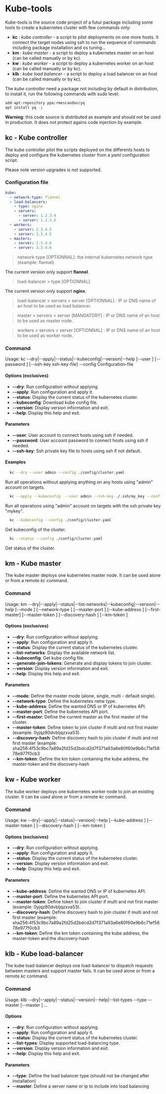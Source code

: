 # Kube-tools

Kube-tools is the source code project of a futur package including some tools to create a kubernetes cluster with few commands only:

* **kc** : *kube controller* - a script to pilot deployments on one more hosts. It connect the target nodes using ssh to run the sequence of commands including package installation and os tuning...
* **km** : *kube master* - a script to deploy a kubernetes master on an host (can be called manually or by kc).
* **kw** : *kube worker* - a script to deploy a kubernetes worker on an host (can be called manually or by kc).
* **klb** : *kube load balancer* - a script to deploy a load balancer on an host (can be called manually or by kc).

The *kube controller* need a package not including by default in distribution, to install it, run the following commands with sudo level:

~~~ bash
add-apt-repository ppa:rmescandon/yq
apt install yq -y
~~~

**Warning**: this code source is distributed as example and should not be used in production. It does not protect agains code injection by example.

## kc - Kube controller

The kube controller pilot the scripts deployed on the differents hosts to deploy and configure the kubernetes cluster from a *yaml* configuration script.

Please note version upgrades is not supported.

### Configuration file

~~~ yaml
kube:
  - network-type: flannel
  - load-balancers:
    - type: nginx
    - servers:
      - server: 1.2.3.4
      - server: 1.2.3.5 
  - workers:
    - server: 2.3.4.5
    - server: 3.3.4.5
  - masters:
    - server: 2.3.4.6
    - server: 3.3.4.6
~~~  

> network-type [OPTIONNAL]: the internal kubernetes network type (example: flannel).

The current version only support **flannel**.

> load-balancer > type [OPTIONNAL].

The current version only support **nginx**.

> load-balancer > servers > server [OPTIONNAL] : IP or DNS name of an host to be used as load balancer.

> master > servers > server [MANDATORY] : IP or DNS name of an host to be used as master node.

> workers > servers > server [OPTIONNAL] : IP or DNS name of an host to be used as worker node.

### Command

Usage: kc --dry|--apply|--status|--kubeconfig|--version|--help [--user <user>] [--password <password>] [--ssh-key ssh-key-file] --config Configuration-file

#### Options (exclusives)

 * **--dry**: Run configuration without applying.
 * **--apply**: Run configuration and apply it.
 * **--status**: Display the current status of the kubernetes cluster.
 * **--kubeconfig**: Download kube config file.
 * **--version**: Display version information and exit.
 * **--help**: Display this help and exit.

#### Parameters

 * **--user**: User account to connect hosts using ssh if needed.
 * **--password**: User account password to connect hosts using ssh if needed.
 * **--ssh-key**: Ssh private key file to hosts using ssh if not default.

#### Examples

~~~ bash  
  kc --dry --user admin --config ./config/cluster.yaml
~~~

  Run all operations without applying anything on any hosts using "admin" account on targets.

~~~ bash
  kc --apply --kubeconfig  --user admin --ssh-key ./.ssh/my_key --config ./config/cluster.yaml
~~~

  Run all operations using "admin" account on targets with the ssh private key "mykey".

~~~ bash
  kc --kubeconfig --config ./config/cluster.yaml
~~~

  Get kubeconfig of the cluster.

~~~ bash
  kc --status --config ./config/cluster.yaml
~~~

  Get status of the cluster.

## km - Kube master

The kube master deploys one kubernetes master node. It can be used alone or from a remote *kc* command.

### Command

Usage: km --dry|--apply|--status|--list-networks|--kubeconfig|--version|--help [--mode <mode>] [--network-type <network-type>] [--master-port <port>] [--kube-address <kube-address>] [--first-master] [--master-token <master-token>] [--discovery-hash <discovery-hash>] [--km-token <km-token>]

#### Options (exclusives)

* **--dry**: Run configuration without applying.
* **--apply**: Run configuration and apply it.
* **--status**: Display the current status of the kubernetes cluster.
* **--list-networks**: Display the available network list.
* **--kubeconfig**:  Get kube config file.
* **--generate-join-tokens**: Generate and display tokens to join cluster.
* **--version**: Display version information and exit.
* **--help**: Display this help and exit.

#### Parameters

* **--mode**: Define the master mode (alone, single, multi - default single).
* **--network-type**: Define the kubernetes netw type.
* **--kube-address**: Define the wanted DNS or IP of kubernetes API.
* **--master-port**: Define the kubernetes API port.
* **--first-master**: Define the current master as the first master of the cluster.
* **--master-token**: Define token to join cluster if multi and not first master (example: 0yjqz80dvbljqzxva53).
* **--discovery-hash**: Define discovery hash to join cluster if multi and not first master (example: sha256:4f53c9bc7a89a2fd25d2bdcd2d7f371a93a6e80f60e9b6c71ef5678e977f0cb3
* **--km-token**: Define the km token containing the kube address, the master-token and the discovery-hash

## kw - Kube worker

The kube worker deploys one kubernetes worker node to join an existing cluster. It can be used alone or from a remote *kc* command.

### Command

Usage: kw --dry|--apply|--status|--version|--help [--kube-address <kube-address>] [--master-token <master-token>] [--discovery-hash <discovery-hash>] [--km-token <km-token>]

#### Options (exclusives)

* **--dry**: Run configuration without applying.
* **--apply**: Run configuration and apply it.
* **--status**: Display the current status of the kubernetes cluster.
* **--version**: Display version information and exit.
* **--help**: Display this help and exit.

#### Parameters

* **--kube-address**: Define the wanted DNS or IP of kubernetes API.
* **--master-port**: Define the kubernetes API port.
* **--master-token**: Define token to join cluster if multi and not first master (example: 0yjqz80dvbljqzxva53).
* **--discovery-hash**: Define discovery hash to join cluster if multi and not first master (example: sha256:4f53c9bc7a89a2fd25d2bdcd2d7f371a93a6e80f60e9b6c71ef5678e977f0cb3
* **--km-token**: Define the km token containing the kube address, the master-token and the discovery-hash

## klb - Kube load-balancer

The kube load-balancer deploys one load-balancer to dispatch requests between masters and support master fails. It can be used alone or from a remote *kc* command.

### Command

Usage: klb --dry|--apply|--status|--version|--help|--list-types  --type <type> --master <master1> [--master <master2>] ...

#### Options

 * **--dry**: Run configuration without applying.
 * **--apply**: Run configuration and apply it.
 * **--status**: Display the current status of the kubernetes cluster.
  * **--list-types**: Display supported load-balancing type.
 * **--version**: Display version information and exit.
 * **--help**: Display this help and exit.

#### Parameters

 * **--type**: Define the load balancer type (should not be changed after installation)
 * **--master**: Define a server name or ip to include into load balancing